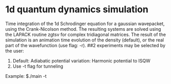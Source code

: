 # 1d quantum dynamics simulation

Time integration of the 1d Schrodinger equation for a gaussian wavepacket, using the Crank-Nicolson method. 
The resulting systems are solved using the LAPACK routine zgtsv for complex tridiagonal matrices. 
The result of the simulation is an animation time evolution of the density (default), or the real part of the wavefunction (use flag: -r).
##2 experiments may be selected by the user: 

1. Default: Adiabatic potential variation: Harmonic potential to ISQW
2. Use -t flag for tunneling

Example: $./main -t
